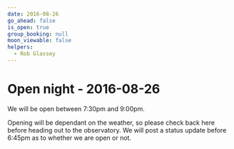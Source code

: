 ```yaml
---
date: 2016-08-26
go_ahead: false
is_open: true
group_booking: null
moon_viewable: false
helpers:
  - Rob Glassey
---
```

Open night - 2016-08-26
===================
We will be open between 7:30pm and 9:00pm.

Opening will be dependant on the weather, so please check back here before
heading out to the observatory. We will post a status update before 6:45pm
as to whether we are open or not.
